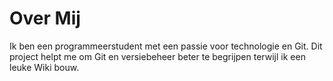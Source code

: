 # Over Mij
Ik ben een programmeerstudent met een passie voor technologie en Git.
Dit project helpt me om Git en versiebeheer beter te begrijpen terwijl ik een leuke Wiki bouw.

